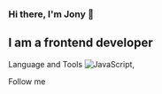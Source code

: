 ### Hi there, I'm Jony 👋

## I am a frontend developer

Language and Tools
![JavaScript](https://img.shields.io/badge/-JavaScript-090909?style=for-the-badge&logoColor=E9D54D), 

Follow me
